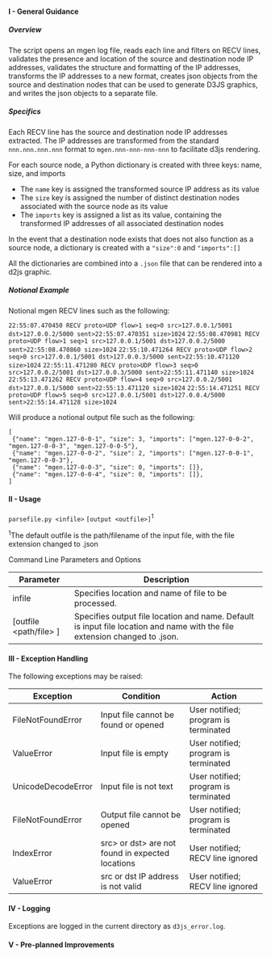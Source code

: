 #### I - General Guidance

##### Overview

The script opens an mgen log file, reads each line and filters on RECV lines, validates the presence and location of the source and destination node IP addresses, validates the structure and formatting of the IP addresses, transforms the IP addresses to a new format, creates json objects from the source and destination nodes that can be used to generate D3JS graphics, and writes the json objects to a separate file.

##### Specifics

Each RECV line has the source and destination node IP addresses extracted. The IP addresses are transformed from the standard `nnn.nnn.nnn.nnn` format to `mgen.nnn-nnn-nnn-nnn` to facilitate d3js rendering.

For each source node, a Python dictionary is created with three keys: name, size, and imports

* The `name` key is assigned the transformed source IP address as its value
* The `size` key is assigned the number of distinct destination nodes associated with the source node as its value
* The `imports` key is assigned a list as its value, containing the transformed IP addresses of all associated destination nodes

In the event that a destination node exists that does not also function as a source node, a dictionary is created with a `"size":0` and `"imports":[]`

All the dictionaries are combined into a `.json` file that can be rendered into a d2js graphic.

##### Notional Example

Notional mgen RECV lines such as the following:

```22:55:07.470450 RECV proto>UDP flow>1 seq>0 src>127.0.0.1/5001 dst>127.0.0.2/5000 sent>22:55:07.470351 size>1024```
```22:55:08.470981 RECV proto>UDP flow>1 seq>1 src>127.0.0.1/5001 dst>127.0.0.2/5000 sent>22:55:08.470860 size>1024```
```22:55:10.471264 RECV proto>UDP flow>2 seq>0 src>127.0.0.1/5001 dst>127.0.0.3/5000 sent>22:55:10.471120 size>1024```
```22:55:11.471280 RECV proto>UDP flow>3 seq>0 src>127.0.0.2/5001 dst>127.0.0.3/5000 sent>22:55:11.471140 size>1024```
```22:55:13.471262 RECV proto>UDP flow>4 seq>0 src>127.0.0.2/5001 dst>127.0.0.1/5000 sent>22:55:13.471120 size>1024```
```22:55:14.471251 RECV proto>UDP flow>5 seq>0 src>127.0.0.1/5001 dst>127.0.0.4/5000 sent>22:55:14.471128 size>1024```
 
Will produce a notional output file such as the following:

```
[
 {"name": "mgen.127-0-0-1", "size": 3, "imports": ["mgen.127-0-0-2", "mgen.127-0-0-3", "mgen.127-0-0-5"},
 {"name": "mgen.127-0-0-2", "size": 2, "imports": ["mgen.127-0-0-1", "mgen.127-0-0-3"},
 {"name": "mgen.127-0-0-3", "size": 0, "imports": []},
 {"name": "mgen.127-0-0-4", "size": 0, "imports": []},
]
```
 
#### II - Usage

`parsefile.py <infile>` `[output <outfile>]`<sup>1</sup>

<sup>1</sup>The default outfile is the path/filename of the input file, with the file extension changed to .json

Command Line Parameters and Options

| Parameter     | Description   |
| ------------- | ------------- |
| infile        | Specifies location and name of file to be processed.|
| [outfile <path/file> ]  | Specifies output file location and name. Default is input file location and name with the file extension changed to .json.|

#### III - Exception Handling

The following exceptions may be raised:

| Exception     | Condition    | Action   |
| ------------- | ------------ | -------- |
| FileNotFoundError | Input file cannot be found or opened | User notified; program is terminated |
| ValueError | Input file is empty | User notified; program is terminated |
| UnicodeDecodeError | Input file is not text | User notified; program is terminated |
| FileNotFoundError | Output file cannot be opened | User notified; program is terminated |
| IndexError | src> or dst> are not found in expected locations | User notified; RECV line ignored |
| ValueError | src or dst IP address is not valid | User notified; RECV line ignored |

#### IV - Logging

Exceptions are logged in the current directory as `d3js_error.log`.

#### V - Pre-planned Improvements
